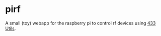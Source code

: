 # pirf

A small (toy) webapp for the raspberry pi to control rf devices using [433 Utils](https://github.com/ninjablocks/433Utils).
